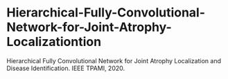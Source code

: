 # Hierarchical-Fully-Convolutional-Network-for-Joint-Atrophy-Localizationtion
Hierarchical Fully Convolutional Network for Joint Atrophy Localization and Disease Identification. IEEE TPAMI, 2020.
